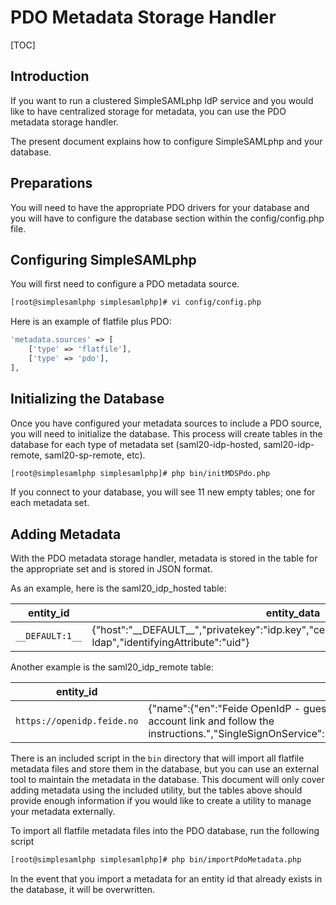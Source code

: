 PDO Metadata Storage Handler
=============================

<!-- 
	This file is written in Markdown syntax. 
	For more information about how to use the Markdown syntax, read here:
	http://daringfireball.net/projects/markdown/syntax
-->

[TOC]

Introduction
------------

If you want to run a clustered SimpleSAMLphp IdP service and you would like to have centralized storage for metadata, you can use the PDO metadata storage handler.

The present document explains how to configure SimpleSAMLphp and your database.

Preparations
------------

You will need to have the appropriate PDO drivers for your database and you will have to configure the database section within the config/config.php file.

Configuring SimpleSAMLphp
-----------------------------

You will first need to configure a PDO metadata source.

```bash
[root@simplesamlphp simplesamlphp]# vi config/config.php
```

Here is an example of flatfile plus PDO:

```php
'metadata.sources' => [
    ['type' => 'flatfile'],
    ['type' => 'pdo'],
],
```

Initializing the Database
-------------------------

Once you have configured your metadata sources to include a PDO source, you will need to initialize the database. This process will create tables in the database for each type of metadata set (saml20-idp-hosted, saml20-idp-remote, saml20-sp-remote, etc).

```bash
[root@simplesamlphp simplesamlphp]# php bin/initMDSPdo.php
```

If you connect to your database, you will see 11 new empty tables; one for each metadata set.

Adding Metadata
---------------

With the PDO metadata storage handler, metadata is stored in the table for the appropriate set and is stored in JSON format.

As an example, here is the saml20_idp_hosted table:

entity_id       | entity_data
----------------|-------------------------------------------------------------------------------------------------------------------------
`__DEFAULT:1__` | {"host":"\_\_DEFAULT\_\_","privatekey":"idp.key","certificate":"idp.crt","auth":"example-ldap","identifyingAttribute":"uid"}

Another example is the saml20_idp_remote table:

entity_id                | entity_data
-------------------------|-------------------------------------------------------------------------------------------------------------------------------------------------------------------------------------------------------------------------------------------------------------------------------------------------------------------------------------------------------------------------------------------------------------------------------------------------------------------------------------------------------------------------------------------------------------------------------
`https://openidp.feide.no` | {"name":{"en":"Feide OpenIdP - guest users","no":"Feide Gjestebrukere"},"description":"Here you can login with your account on Feide RnD OpenID. If you do not already have an account on this identity provider, you can create a new one by following the create new account link and follow the instructions.","SingleSignOnService":"https:\/\/openidp.feide.no\/simplesaml\/saml2\/idp\/SSOService.php","SingleLogoutService":"https:\/\/openidp.feide.no\/simplesaml\/saml2\/idp\/SingleLogoutService.php","certFingerprint":"c9ed4dfb07caf13fc21e0fec1572047eb8a7a4cb"}

There is an included script in the `bin` directory that will import all flatfile metadata files and store them in the database, but you can use an external tool to maintain the metadata in the database. This document will only cover adding metadata using the included utility, but the tables above should provide enough information if you would like to create a utility to manage your metadata externally.

To import all flatfile metadata files into the PDO database, run the following script

```bash
[root@simplesamlphp simplesamlphp]# php bin/importPdoMetadata.php
```

In the event that you import a metadata for an entity id that already exists in the database, it will be overwritten.

